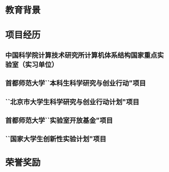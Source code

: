 教育背景
========

项目经历
========

中国科学院计算技术研究所计算机体系结构国家重点实验室（实习单位）
----------------------------------------------------------------

首都师范大学\`\`本科生科学研究与创业行动"项目
---------------------------------------------

\`\`北京市大学生科学研究与创业行动计划"项目
-------------------------------------------

首都师范大学\`\`实验室开放基金"项目
-----------------------------------

\`\`国家大学生创新性实验计划"项目
---------------------------------

荣誉奖励
========
